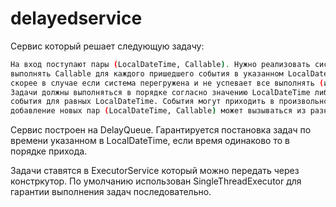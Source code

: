 # delayedservice

Сервис который решает следующую задачу:

```sh
На вход поступают пары (LocalDateTime, Callable). Нужно реализовать систему, которая будет 
выполнять Callable для каждого пришедшего события в указанном LocalDateTime, либо как можно
скорее в случае если система перегружена и не успевает все выполнять (имеет беклог). 
Задачи должны выполняться в порядке согласно значению LocalDateTime либо в порядке прихода 
события для равных LocalDateTime. События могут приходить в произвольном порядке и 
добавление новых пар (LocalDateTime, Callable) может вызываться из разных потоков.
```

Сервис построен на DelayQueue. Гарантируется постановка задач по времени указанном в LocalDateTime, если время
одинаково то в порядке прихода. 

Задачи ставятся в ExecutorService который можно передать через констркутор. По умолчанию использован SingleThreadExecutor 
для гарантии выполнения задач последовательно.
